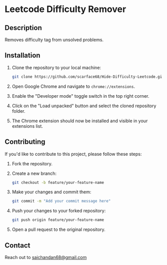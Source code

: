 # Leetcode Difficulty Remover

## Description
Removes difficulty tag from unsolved problems.

## Installation
1. Clone the repository to your local machine:
    ```bash
    git clone https://github.com/scarface68/Hide-Difficulty-Leetcode.git
    ```

2. Open Google Chrome and navigate to `chrome://extensions`.

3. Enable the "Developer mode" toggle switch in the top right corner.

4. Click on the "Load unpacked" button and select the cloned repository folder.

5. The Chrome extension should now be installed and visible in your extensions list.

## Contributing
If you'd like to contribute to this project, please follow these steps:

1. Fork the repository.

2. Create a new branch:
    ```bash
    git checkout -b feature/your-feature-name
    ```

3. Make your changes and commit them:
    ```bash
    git commit -m "Add your commit message here"
    ```

4. Push your changes to your forked repository:
    ```bash
    git push origin feature/your-feature-name
    ```

5. Open a pull request to the original repository.

## Contact
Reach out to <saichandan68@gmail.com>
